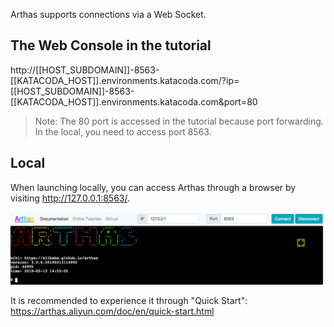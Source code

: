 Arthas supports connections via a Web Socket.


## The Web Console in the tutorial

http://[[HOST_SUBDOMAIN]]-8563-[[KATACODA_HOST]].environments.katacoda.com/?ip=[[HOST_SUBDOMAIN]]-8563-[[KATACODA_HOST]].environments.katacoda.com&port=80

> Note: The 80 port is accessed in the tutorial because port forwarding. In the local, you need to access port 8563.

## Local


When launching locally, you can access Arthas through a browser by visiting http://127.0.0.1:8563/.

![Arthas WebConsole](../../assets/web-console.png)


It is recommended to experience it through "Quick Start": https://arthas.aliyun.com/doc/en/quick-start.html